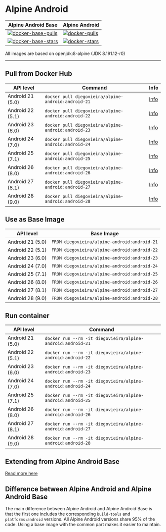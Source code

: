 # Alpine Android

| Alpine Android Base                 | Alpine Android            |
|-------------------------------------|---------------------------|
| [![docker-base-pulls]][docker-base] | [![docker-pulls]][docker] |
| [![docker-base-stars]][docker-base] | [![docker-stars]][docker] |

All images are based on openjdk:8-alpine (JDK 8.191.12-r0)

---

## Pull from Docker Hub

| API level        | Command                                        | Info              |
|------------------|------------------------------------------------|-------------------|
| Android 21 (5.0) | `docker pull diegovieira/alpine-android:android-21` | [Info][android21] |
| Android 22 (5.1) | `docker pull diegovieira/alpine-android:android-22` | [Info][android22] |
| Android 23 (6.0) | `docker pull diegovieira/alpine-android:android-23` | [Info][android23] |
| Android 24 (7.0) | `docker pull diegovieira/alpine-android:android-24` | [Info][android24] |
| Android 25 (7.1) | `docker pull diegovieira/alpine-android:android-25` | [Info][android25] |
| Android 26 (8.0) | `docker pull diegovieira/alpine-android:android-26` | [Info][android26] |
| Android 27 (8.1) | `docker pull diegovieira/alpine-android:android-27` | [Info][android27] |
| Android 28 (9.0) | `docker pull diegovieira/alpine-android:android-28` | [Info][android28] |

## Use as Base Image

| API level        | Base Image                              |
|------------------|-----------------------------------------|
| Android 21 (5.0) | `FROM diegovieira/alpine-android:android-21` |
| Android 22 (5.1) | `FROM diegovieira/alpine-android:android-22` |
| Android 23 (6.0) | `FROM diegovieira/alpine-android:android-23` |
| Android 24 (7.0) | `FROM diegovieira/alpine-android:android-24` |
| Android 25 (7.1) | `FROM diegovieira/alpine-android:android-25` |
| Android 26 (8.0) | `FROM diegovieira/alpine-android:android-26` |
| Android 27 (8.1) | `FROM diegovieira/alpine-android:android-27` |
| Android 28 (9.0) | `FROM diegovieira/alpine-android:android-28` |

## Run container

| API level        | Command                                                |
|------------------|--------------------------------------------------------|
| Android 21 (5.0) | `docker run --rm -it diegovieira/alpine-android:android-21` |
| Android 22 (5.1) | `docker run --rm -it diegovieira/alpine-android:android-22` |
| Android 23 (6.0) | `docker run --rm -it diegovieira/alpine-android:android-23` |
| Android 24 (7.0) | `docker run --rm -it diegovieira/alpine-android:android-24` |
| Android 25 (7.1) | `docker run --rm -it diegovieira/alpine-android:android-25` |
| Android 26 (8.0) | `docker run --rm -it diegovieira/alpine-android:android-26` |
| Android 27 (8.1) | `docker run --rm -it diegovieira/alpine-android:android-27` |
| Android 28 (9.0) | `docker run --rm -it diegovieira/alpine-android:android-28` |

## Extending from Alpine Android Base

[Read more here](https://github.com/diego-vieira/alpine-android/tree/master/android-base)

## Difference between Alpine Android and Alpine Android Base

The main difference between Alpine Android and Alpine Android Base is that the first one includes the corresponding `build-tools` and `platforms;android` versions. All Alpine Android versions share 95% of the code. Using a base image with the common part makes it easier to maintain.

[docker-base]: https://hub.docker.com/r/diego-vieira/alpine-android-base/
[docker]: https://hub.docker.com/r/diego-vieira/alpine-android/
[docker-base-pulls]: https://img.shields.io/docker/pulls/diego-vieira/alpine-android-base.svg "Docker Pulls"
[docker-pulls]: https://img.shields.io/docker/pulls/diego-vieira/alpine-android.svg "Docker Pulls"
[docker-base-stars]: https://img.shields.io/docker/stars/diego-vieira/alpine-android-base.svg "Docker Stars"
[docker-stars]: https://img.shields.io/docker/stars/diego-vieira/alpine-android.svg "Docker Stars"

[android21]: https://github.com/diego-vieira/alpine-android/tree/master/android-21
[android22]: https://github.com/diego-vieira/alpine-android/tree/master/android-22
[android23]: https://github.com/diego-vieira/alpine-android/tree/master/android-23
[android24]: https://github.com/diego-vieira/alpine-android/tree/master/android-24
[android25]: https://github.com/diego-vieira/alpine-android/tree/master/android-25
[android26]: https://github.com/diego-vieira/alpine-android/tree/master/android-26
[android27]: https://github.com/diego-vieira/alpine-android/tree/master/android-27
[android28]: https://github.com/diego-vieira/alpine-android/tree/master/android-28
